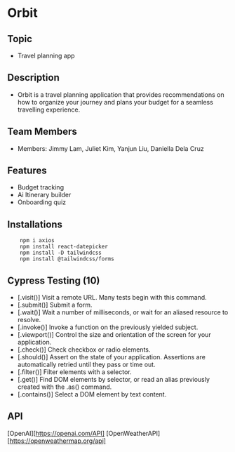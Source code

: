# Orbit

## Topic
- Travel planning app

## Description 
- Orbit is a travel planning application that provides recommendations on how to organize your journey and plans your budget for a seamless travelling experience.

## Team Members 
-   Members: Jimmy Lam, Juliet Kim, Yanjun Liu, Daniella Dela Cruz

## Features 
- Budget tracking
- Ai Itinerary builder
- Onboarding quiz 


## Installations
```
    npm i axios
    npm install react-datepicker
    npm install -D tailwindcss
    npm install @tailwindcss/forms

```

## Cypress Testing (10)
- [.visit()] Visit a remote URL. Many tests begin with this command.
- [.submit()] Submit a form.
- [.wait()] Wait a number of milliseconds, or wait for an aliased resource to resolve.
- [.invoke()] Invoke a function on the previously yielded subject.
- [.viewport()] Control the size and orientation of the screen for your application.
- [.check()] Check checkbox or radio elements.
- [.should()] Assert on the state of your application. Assertions are automatically retried until they pass or time out.
- [.filter()] Filter elements with a selector.
- [.get()] Find DOM elements by selector, or read an alias previously created with the .as() command.
- [.contains()] Select a DOM element by text content.

## API 

[OpenAI][https://openai.com/API]
[OpenWeatherAPI] [https://openweathermap.org/api]
